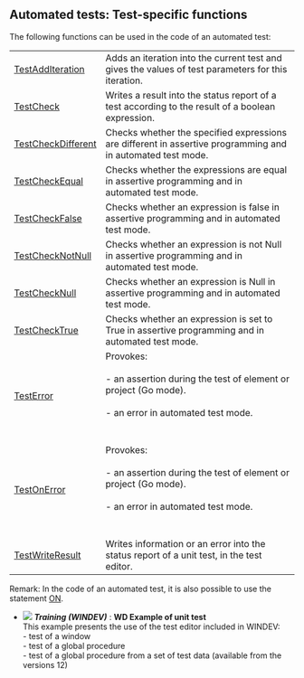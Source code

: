 


## Automated tests: Test-specific functions
			



<a name="NOTE1"></a>
<a name="NOTE1_1"></a>
The following functions can be used in the code of an automated test:



|   |   |
| --- | --- |
| [TestAddIteration](../WDLang1/1000017015.md) | Adds an iteration into the current test and gives the values of test parameters for this iteration. |
| [TestCheck](../WDLang1/1000017023.md) | Writes a result into the status report of a test according to the result of a boolean expression. |
| [TestCheckDifferent](../WDLang1/1000023397.md) | Checks whether the specified expressions are different in assertive programming and in automated test mode. |
| [TestCheckEqual](../WDLang1/1000023398.md) | Checks whether the expressions are equal in assertive programming and in automated test mode. |
| [TestCheckFalse](../WDLang1/1000023399.md) | Checks whether an expression is false in assertive programming and in automated test mode. |
| [TestCheckNotNull](../WDLang1/1000023400.md) | Checks whether an expression is not Null in assertive programming and in automated test mode. |
| [TestCheckNull](../WDLang1/1000023401.md) | Checks whether an expression is Null in assertive programming and in automated test mode. |
| [TestCheckTrue](../WDLang1/1000023402.md) | Checks whether an expression is set to True in assertive programming and in automated test mode. |
| [TestError](../WDLang1/1000023506.md) | Provokes: <br><br>- an assertion during the test of element or project (Go mode). <br><br>- an error in automated test mode.<br><br><br> |
| [TestOnError](../WDLang1/1000023507.md) | Provokes: <br><br>- an assertion during the test of element or project (Go mode). <br><br>- an error in automated test mode.<br><br><br> |
| [TestWriteResult](../WDLang1/1000013001.md) | Writes information or an error into the status report of a unit test, in the test editor. |



Remark: In the code of an automated test, it is also possible to use the statement [ON](../Motscles/1511020.md). 


- ![](https://doc.pcsoft.fr/en-US/images/image.awp?langid=3&name=WDExampleofunittest.gif) ***Training (WINDEV)*** : **WD Example of unit test** <br>This example presents the use of the test editor included in WINDEV:<br>- test of a window<br>- test of a global procedure<br>- test of a global procedure from a set of test data (available from the versions 12)


